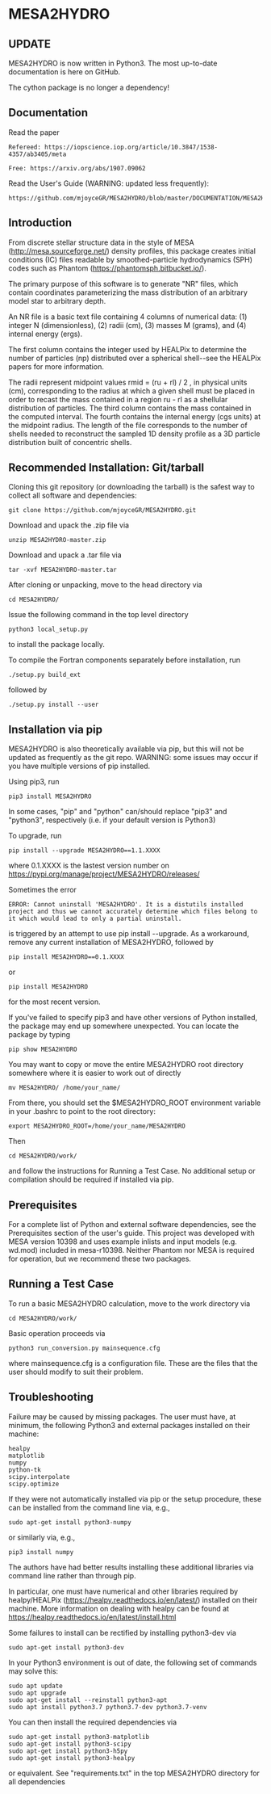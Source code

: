 # MESA2HYDRO


## UPDATE
MESA2HYDRO is now written in Python3. The most up-to-date documentation is here on GitHub.

The cython package is no longer a dependency!  

## Documentation
Read the paper

	Refereed: https://iopscience.iop.org/article/10.3847/1538-4357/ab3405/meta

	Free: https://arxiv.org/abs/1907.09062

Read the User's Guide (WARNING: updated less frequently):

	https://github.com/mjoyceGR/MESA2HYDRO/blob/master/DOCUMENTATION/MESA2HYDRO_users_guide.pdf

## Introduction
From discrete stellar structure data in the style of MESA (http://mesa.sourceforge.net/) density profiles, this package creates initial conditions (IC) files readable by smoothed-particle hydrodynamics (SPH) codes such as Phantom (https://phantomsph.bitbucket.io/).  

The primary purpose of this software is to generate "NR" files, which contain coordinates parameterizing the mass distribution of an arbitrary model star to arbitrary depth.

An NR file is a basic text file containing 4 columns of numerical data: 
(1) integer N (dimensionless),
(2) radii (cm),
(3) masses M (grams), and
(4) internal energy (ergs).

The first column contains the integer used by HEALPix to determine the number of particles (np) distributed over a spherical shell--see the HEALPix papers for more information. 

The radii represent midpoint values rmid = (ru + rl) / 2 , in physical units (cm), corresponding to the radius at which a given shell must be placed in order to recast the mass contained in a region ru - rl as a shellular distribution of particles. The third column contains the mass contained in the computed interval. The fourth contains the internal energy (cgs units) at the midpoint radius.
The length of the file corresponds to the number of shells needed to reconstruct the sampled 1D density profile as a 3D particle distribution built of concentric shells. 


## Recommended Installation: Git/tarball
Cloning this git repository (or downloading the tarball) is the safest way to collect all software and dependencies: 

	git clone https://github.com/mjoyceGR/MESA2HYDRO.git

Download and upack the .zip file via

	unzip MESA2HYDRO-master.zip

Download and upack a .tar file via

	tar -xvf MESA2HYDRO-master.tar

After cloning or unpacking, move to the head directory via

	cd MESA2HYDRO/

Issue the following command in the top level directory

	python3 local_setup.py

to install the package locally.


To compile the Fortran components separately before installation, run


	./setup.py build_ext

followed by

	./setup.py install --user



## Installation via pip

MESA2HYDRO is also theoretically available via pip, but this will not be updated as frequently as the git repo. 
WARNING: some issues may occur if you have multiple versions of pip installed.

Using pip3, run

	pip3 install MESA2HYDRO


In some cases, "pip" and "python" can/should replace "pip3" and "python3", respectively (i.e. if your default version is Python3)

To upgrade, run

	pip install --upgrade MESA2HYDRO==1.1.XXXX

where 0.1.XXXX is the lastest version number on https://pypi.org/manage/project/MESA2HYDRO/releases/

Sometimes the error 

	ERROR: Cannot uninstall 'MESA2HYDRO'. It is a distutils installed project and thus we cannot accurately determine which files belong to it which would lead to only a partial uninstall.

is triggered by an attempt to use pip install --upgrade. As a workaround, remove any current installation of MESA2HYDRO, followed by 

	pip install MESA2HYDRO==0.1.XXXX

or 

	pip install MESA2HYDRO

for the most recent version.


If you've failed to specify pip3 and have other versions of Python installed, the package may end up somewhere unexpected.
You can locate the package by typing

	pip show MESA2HYDRO

You may want to copy or move the entire MESA2HYDRO root directory somewhere where it is easier to work out of directly 

	mv MESA2HYDRO/ /home/your_name/

From there, you should set the $MESA2HYDRO_ROOT environment variable in your .bashrc to point to the root directory:

	export MESA2HYDRO_ROOT=/home/your_name/MESA2HYDRO

Then

	cd MESA2HYDRO/work/

and follow the instructions for Running a Test Case. No additional setup or compilation should be required if installed via pip. 

## Prerequisites
For a complete list of Python and external software dependencies, see the Prerequisites section of the user's guide.
This project was developed with MESA version 10398 and uses example inlists and input models (e.g. wd.mod) included in mesa-r10398. Neither Phantom nor MESA is required for operation, but we recommend these two packages. 


## Running a Test Case
To run a basic MESA2HYDRO calculation, move to the work directory via

	cd MESA2HYDRO/work/

Basic operation proceeds via

	python3 run_conversion.py mainsequence.cfg

where mainsequence.cfg is a configuration file. These are the files that the user should modify to suit their problem. 



## Troubleshooting
Failure may be caused by missing packages. The user must have, at minimum, the following Python3 and external packages installed on their machine:

	healpy
	matplotlib
	numpy
  	python-tk
  	scipy.interpolate
	scipy.optimize


If they were not automatically installed via pip or the setup procedure, these can be installed from the command line via, e.g., 

	sudo apt-get install python3-numpy

or similarly via, e.g., 

	pip3 install numpy 

The authors have had better results installing these additional libraries via command line rather than through pip. 

In particular, one must have numerical and other libraries required by healpy/HEALPix (https://healpy.readthedocs.io/en/latest/) installed on their machine. 
More information on dealing with healpy can be found at https://healpy.readthedocs.io/en/latest/install.html


Some failures to install can be rectified by installing python3-dev via 
	
	sudo apt-get install python3-dev

In your Python3 environment is out of date, the following set of commands may solve this:

	sudo apt update
	sudo apt upgrade
	sudo apt-get install --reinstall python3-apt
	sudo apt install python3.7 python3.7-dev python3.7-venv


You can then install the required dependencies via 

	sudo apt-get install python3-matplotlib
	sudo apt-get install python3-scipy
	sudo apt-get install python3-h5py
	sudo apt-get install python3-healpy

or equivalent. See "requirements.txt" in the top MESA2HYDRO directory for all dependencies